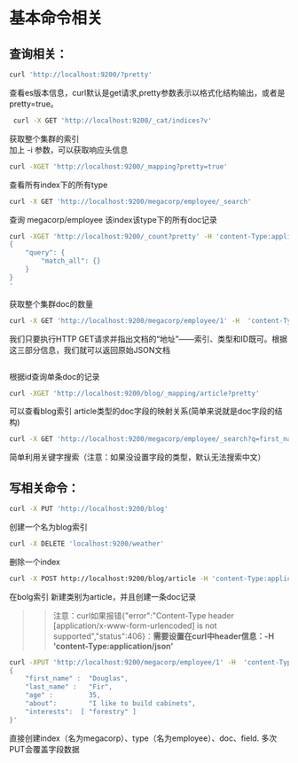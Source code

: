 # 基本命令相关

## 查询相关：

```bash
curl 'http://localhost:9200/?pretty'  
```
查看es版本信息，curl默认是get请求,pretty参数表示以格式化结构输出，或者是pretty=true。
```bash
 curl -X GET 'http://localhost:9200/_cat/indices?v'
```
获取整个集群的索引  
加上 -i 参数，可以获取响应头信息

```bash
curl -XGET 'http://localhost:9200/_mapping?pretty=true'
```
查看所有index下的所有type

```bash
curl -X GET 'http://localhost:9200/megacorp/employee/_search'
```
查询 megacorp/employee 该index该type下的所有doc记录

```bash
curl -XGET 'http://localhost:9200/_count?pretty' -H 'content-Type:application/json' -d '
{
    "query": {
        "match_all": {}
    }
}
'
```
获取整个集群doc的数量

```bash
curl -X GET 'http://localhost:9200/megacorp/employee/1' -H  'content-Type:application/json'
```
我们只要执行HTTP GET请求并指出文档的“地址”——索引、类型和ID既可。根据这三部分信息，我们就可以返回原始JSON文档

```bash

```
根据id查询单条doc的记录

```bash
curl -XGET 'http://localhost:9200/blog/_mapping/article?pretty'
```
可以查看blog索引 article类型的doc字段的映射关系(简单来说就是doc字段的结构)


```bash
curl -X GET 'http://localhost:9200/megacorp/employee/_search?q=first_name:周二珂'
```
简单利用关键字搜索（注意：如果没设置字段的类型，默认无法搜索中文）

## 写相关命令：
```bash
curl -X PUT 'http://localhost:9200/blog'
```
 创建一个名为blog索引

```bash
curl -X DELETE 'localhost:9200/weather'
```
删除一个index

```bash
curl -X POST http://localhost:9200/blog/article -H 'content-Type:application/json' -d '{ "author": "zhengkai.blog.csdn.net", "createtime": 1563689639575, "id": 2, "text": "Elasticsearch是一个开源的分布式、高扩展、高实时的RESTful 搜索和分析引擎，基于Lucene......", "title": "SpringBoot整合ElasticSearch" }'
```
在bolg索引 新建类别为article，并且创建一条doc记录
>> 注意：curl如果报错{"error":"Content-Type header [application/x-www-form-urlencoded] is not supported","status":406}：**需要设置在curl中header信息：-H 'content-Type:application/json'**

```bash
curl -XPUT 'http://localhost:9200/megacorp/employee/1' -H  'content-Type:application/json' -d \ '
{
    "first_name" :  "Douglas",
    "last_name" :   "Fir",
    "age" :         35,
    "about":        "I like to build cabinets",
    "interests":  [ "forestry" ]
}'
```
直接创建index（名为megacorp）、type（名为employee）、doc、field. 多次PUT会覆盖字段数据